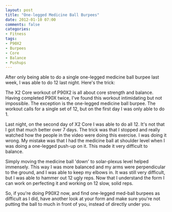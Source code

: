 ```yaml
---
layout: post
title: "One-legged Medicine Ball Burpees"
date: 2012-01-10 07:00
comments: false
categories:
- Fitness
tags:
- P90X2
- Burpees
- Core
- Balance
- Pushups
---
```


After only being able to do a single one-legged medicine ball burpee last week, I was able to do 12 last night.  Here's the trick:

<!-- more -->

The X2 Core workout of P90X2 is all about core strength and balance.  Having
completed P90X twice, I've found this workout intimidating but not impossible.
The exception is the one-legged medicine ball burpee.  The workout calls for a
single set of 12, but on the first day I was only able to do 1.  

Last night, on the second day of X2 Core I was able to do all 12.  It's not
that I got that much better over 7 days.  The trick was that I stopped and
really watched how the people in the video were doing this exercise.  I was
doing it wrong.  My mistake was that I had the medicine ball at shoulder level
when I was doing a one-legged push-up on it.  This made it very difficult to
balance. 

Simply moving the medicine ball 'down' to solar-plexus level helped immensely.
This way I was more balanced and my arms were perpendicular to the ground, and
I was able to keep my elbows in.  It was still very difficult, but I was able
to hammer out 12 ugly reps.  Now that I understand the form I can work on
perfecting it and working on 12 slow, solid reps.

So, if you're doing P90X2 now, and find one-legged med-ball burpees as
difficult as I did, have another look at your form and make sure you're not
putting the ball to much in front of you, instead of directly under you.


